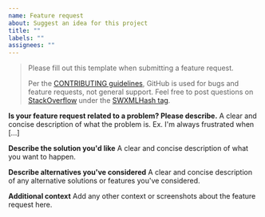 ```yaml
---
name: Feature request
about: Suggest an idea for this project
title: ""
labels: ""
assignees: ""
---
```


> Please fill out this template when submitting a feature request.
>
> Per the [CONTRIBUTING guidelines](https://github.com/drmohundro/SWXMLHash/blob/main/CONTRIBUTING.md), GitHub is used for bugs and feature requests, not general support. Feel free to post questions on [StackOverflow](https://stackoverflow.com/) under the [SWXMLHash tag](https://stackoverflow.com/questions/tagged/swxmlhash).

**Is your feature request related to a problem? Please describe.**
A clear and concise description of what the problem is. Ex. I'm always frustrated when [...]

**Describe the solution you'd like**
A clear and concise description of what you want to happen.

**Describe alternatives you've considered**
A clear and concise description of any alternative solutions or features you've considered.

**Additional context**
Add any other context or screenshots about the feature request here.

